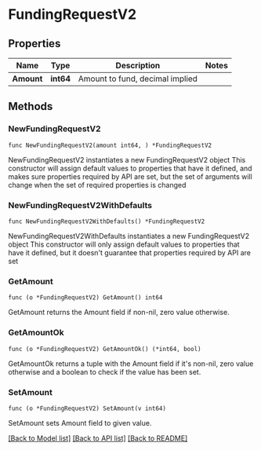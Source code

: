 # FundingRequestV2

## Properties

Name | Type | Description | Notes
------------ | ------------- | ------------- | -------------
**Amount** | **int64** | Amount to fund, decimal implied | 

## Methods

### NewFundingRequestV2

`func NewFundingRequestV2(amount int64, ) *FundingRequestV2`

NewFundingRequestV2 instantiates a new FundingRequestV2 object
This constructor will assign default values to properties that have it defined,
and makes sure properties required by API are set, but the set of arguments
will change when the set of required properties is changed

### NewFundingRequestV2WithDefaults

`func NewFundingRequestV2WithDefaults() *FundingRequestV2`

NewFundingRequestV2WithDefaults instantiates a new FundingRequestV2 object
This constructor will only assign default values to properties that have it defined,
but it doesn't guarantee that properties required by API are set

### GetAmount

`func (o *FundingRequestV2) GetAmount() int64`

GetAmount returns the Amount field if non-nil, zero value otherwise.

### GetAmountOk

`func (o *FundingRequestV2) GetAmountOk() (*int64, bool)`

GetAmountOk returns a tuple with the Amount field if it's non-nil, zero value otherwise
and a boolean to check if the value has been set.

### SetAmount

`func (o *FundingRequestV2) SetAmount(v int64)`

SetAmount sets Amount field to given value.



[[Back to Model list]](../README.md#documentation-for-models) [[Back to API list]](../README.md#documentation-for-api-endpoints) [[Back to README]](../README.md)


